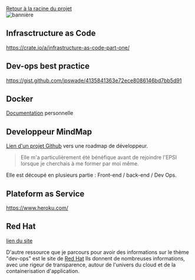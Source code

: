 [Retour à la racine du projet](https://github.com/EPradillon/veille-informatique)  
![bannière](https://www.eurocrm.com/en/wp-content/uploads/EUROCRM-BANNIERE_SI.jpg)
## Infrasctructure as Code
https://crate.io/a/infrastructure-as-code-part-one/

## Dev-ops best practice
https://gist.github.com/jpswade/4135841363e72ece8086146bd7bb5d91

## Docker
[Documentation](https://github.com/EPradillon/veille-informatique/blob/main/dev-ops/docker-doc.md) personnelle

## Developpeur MindMap
[Lien d'un projet Github](https://github.com/kamranahmedse/developer-roadmap) vers une roadmap de développeur.  
> Elle m'a particulièrement été bénéfique avant de rejoindre l'EPSI lorsque je cherchais à me former par moi même. 

Elle est découpé en plusieurs partie : Front-end / back-end / Dev Ops.

## Plateform as Service
https://www.heroku.com/

## Red Hat 
[lien du site](https://www.redhat.com/en)  

D'autre ressource que je parcours pour avoir des informations sur le thème "dev-ops" est le site de [Red Hat](https://www.redhat.com/en)
Ils donnent de nombreuses informations, avec une rigeur de transparence, autour de l'univers du cloud et de la containerisation d'application. 
